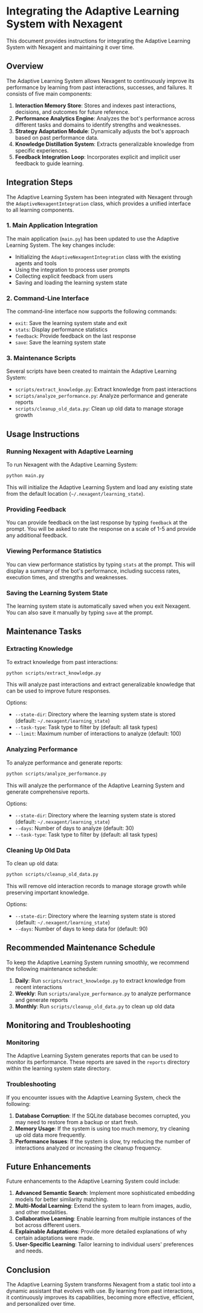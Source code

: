 # Integrating the Adaptive Learning System with Nexagent

This document provides instructions for integrating the Adaptive Learning System with Nexagent and maintaining it over time.

## Overview

The Adaptive Learning System allows Nexagent to continuously improve its performance by learning from past interactions, successes, and failures. It consists of five main components:

1. **Interaction Memory Store**: Stores and indexes past interactions, decisions, and outcomes for future reference.
2. **Performance Analytics Engine**: Analyzes the bot's performance across different tasks and domains to identify strengths and weaknesses.
3. **Strategy Adaptation Module**: Dynamically adjusts the bot's approach based on past performance data.
4. **Knowledge Distillation System**: Extracts generalizable knowledge from specific experiences.
5. **Feedback Integration Loop**: Incorporates explicit and implicit user feedback to guide learning.

## Integration Steps

The Adaptive Learning System has been integrated with Nexagent through the `AdaptiveNexagentIntegration` class, which provides a unified interface to all learning components.

### 1. Main Application Integration

The main application (`main.py`) has been updated to use the Adaptive Learning System. The key changes include:

- Initializing the `AdaptiveNexagentIntegration` class with the existing agents and tools
- Using the integration to process user prompts
- Collecting explicit feedback from users
- Saving and loading the learning system state

### 2. Command-Line Interface

The command-line interface now supports the following commands:

- `exit`: Save the learning system state and exit
- `stats`: Display performance statistics
- `feedback`: Provide feedback on the last response
- `save`: Save the learning system state

### 3. Maintenance Scripts

Several scripts have been created to maintain the Adaptive Learning System:

- `scripts/extract_knowledge.py`: Extract knowledge from past interactions
- `scripts/analyze_performance.py`: Analyze performance and generate reports
- `scripts/cleanup_old_data.py`: Clean up old data to manage storage growth

## Usage Instructions

### Running Nexagent with Adaptive Learning

To run Nexagent with the Adaptive Learning System:

```bash
python main.py
```

This will initialize the Adaptive Learning System and load any existing state from the default location (`~/.nexagent/learning_state`).

### Providing Feedback

You can provide feedback on the last response by typing `feedback` at the prompt. You will be asked to rate the response on a scale of 1-5 and provide any additional feedback.

### Viewing Performance Statistics

You can view performance statistics by typing `stats` at the prompt. This will display a summary of the bot's performance, including success rates, execution times, and strengths and weaknesses.

### Saving the Learning System State

The learning system state is automatically saved when you exit Nexagent. You can also save it manually by typing `save` at the prompt.

## Maintenance Tasks

### Extracting Knowledge

To extract knowledge from past interactions:

```bash
python scripts/extract_knowledge.py
```

This will analyze past interactions and extract generalizable knowledge that can be used to improve future responses.

Options:
- `--state-dir`: Directory where the learning system state is stored (default: `~/.nexagent/learning_state`)
- `--task-type`: Task type to filter by (default: all task types)
- `--limit`: Maximum number of interactions to analyze (default: 100)

### Analyzing Performance

To analyze performance and generate reports:

```bash
python scripts/analyze_performance.py
```

This will analyze the performance of the Adaptive Learning System and generate comprehensive reports.

Options:
- `--state-dir`: Directory where the learning system state is stored (default: `~/.nexagent/learning_state`)
- `--days`: Number of days to analyze (default: 30)
- `--task-type`: Task type to filter by (default: all task types)

### Cleaning Up Old Data

To clean up old data:

```bash
python scripts/cleanup_old_data.py
```

This will remove old interaction records to manage storage growth while preserving important knowledge.

Options:
- `--state-dir`: Directory where the learning system state is stored (default: `~/.nexagent/learning_state`)
- `--days`: Number of days to keep data for (default: 90)

## Recommended Maintenance Schedule

To keep the Adaptive Learning System running smoothly, we recommend the following maintenance schedule:

1. **Daily**: Run `scripts/extract_knowledge.py` to extract knowledge from recent interactions
2. **Weekly**: Run `scripts/analyze_performance.py` to analyze performance and generate reports
3. **Monthly**: Run `scripts/cleanup_old_data.py` to clean up old data

## Monitoring and Troubleshooting

### Monitoring

The Adaptive Learning System generates reports that can be used to monitor its performance. These reports are saved in the `reports` directory within the learning system state directory.

### Troubleshooting

If you encounter issues with the Adaptive Learning System, check the following:

1. **Database Corruption**: If the SQLite database becomes corrupted, you may need to restore from a backup or start fresh.
2. **Memory Usage**: If the system is using too much memory, try cleaning up old data more frequently.
3. **Performance Issues**: If the system is slow, try reducing the number of interactions analyzed or increasing the cleanup frequency.

## Future Enhancements

Future enhancements to the Adaptive Learning System could include:

1. **Advanced Semantic Search**: Implement more sophisticated embedding models for better similarity matching.
2. **Multi-Modal Learning**: Extend the system to learn from images, audio, and other modalities.
3. **Collaborative Learning**: Enable learning from multiple instances of the bot across different users.
4. **Explainable Adaptations**: Provide more detailed explanations of why certain adaptations were made.
5. **User-Specific Learning**: Tailor learning to individual users' preferences and needs.

## Conclusion

The Adaptive Learning System transforms Nexagent from a static tool into a dynamic assistant that evolves with use. By learning from past interactions, it continuously improves its capabilities, becoming more effective, efficient, and personalized over time.
